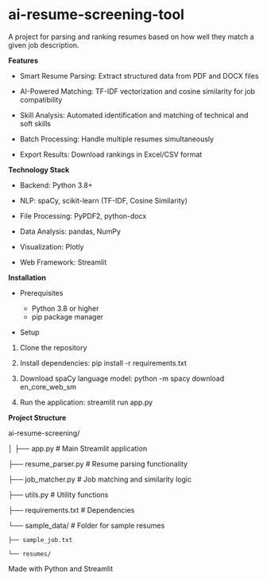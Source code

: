 # ai-resume-screening-tool
A project for parsing and ranking resumes based on how well they match a given job description. 

**Features**

- Smart Resume Parsing: Extract structured data from PDF and DOCX files

- AI-Powered Matching: TF-IDF vectorization and cosine similarity for job compatibility

- Skill Analysis: Automated identification and matching of technical and soft skills

- Batch Processing: Handle multiple resumes simultaneously

- Export Results: Download rankings in Excel/CSV format


**Technology Stack**

- Backend: Python 3.8+

- NLP: spaCy, scikit-learn (TF-IDF, Cosine Similarity)

- File Processing: PyPDF2, python-docx

- Data Analysis: pandas, NumPy

- Visualization: Plotly

- Web Framework: Streamlit


**Installation**

- Prerequisites
   - Python 3.8 or higher
   - pip package manager

- Setup

1. Clone the repository

2. Install dependencies: pip install -r requirements.txt

3. Download spaCy language model: python -m spacy download en_core_web_sm

4. Run the application: streamlit run app.py

**Project Structure**

ai-resume-screening/

│
├── app.py                 # Main Streamlit application

├── resume_parser.py       # Resume parsing functionality

├── job_matcher.py         # Job matching and similarity logic

├── utils.py              # Utility functions

├── requirements.txt      # Dependencies

└── sample_data/          # Folder for sample resumes

    ├── sample_job.txt
    
    └── resumes/


Made with Python and Streamlit
